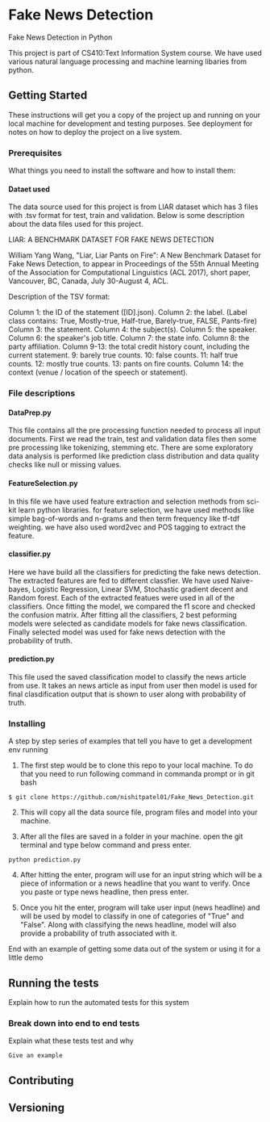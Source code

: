 # Fake News Detection

Fake News Detection in Python

This project is part of CS410:Text Information System course. We have used various natural language processing and machine learning libaries from python. 

## Getting Started

These instructions will get you a copy of the project up and running on your local machine for development and testing purposes. See deployment for notes on how to deploy the project on a live system.

### Prerequisites

What things you need to install the software and how to install them:

#### Dataet used
The data source used for this project is from LIAR dataset which has 3 files with .tsv format for test, train and validation. Below is some description about the data files used for this project.
	
LIAR: A BENCHMARK DATASET FOR FAKE NEWS DETECTION

William Yang Wang, "Liar, Liar Pants on Fire": A New Benchmark Dataset for Fake News Detection, to appear in Proceedings of the 55th Annual Meeting of the Association for Computational Linguistics (ACL 2017), short paper, Vancouver, BC, Canada, July 30-August 4, ACL.

Description of the TSV format:

Column 1: the ID of the statement ([ID].json).
Column 2: the label. (Label class contains: True, Mostly-true, Half-true, Barely-true, FALSE, Pants-fire)
Column 3: the statement.
Column 4: the subject(s).
Column 5: the speaker.
Column 6: the speaker's job title.
Column 7: the state info.
Column 8: the party affiliation.
Column 9-13: the total credit history count, including the current statement.
9: barely true counts.
10: false counts.
11: half true counts.
12: mostly true counts.
13: pants on fire counts.
Column 14: the context (venue / location of the speech or statement).

### File descriptions

#### DataPrep.py
This file contains all the pre processing function needed to process all input documents. First we read the train, test and validation data files then some pre processing like tokenizing, stemming etc. There are some exploratory data analysis is performed like prediction class distribution and data quality checks like null or missing values.

#### FeatureSelection.py
In this file we have used feature extraction and selection methods from sci-kit learn python libraries. for feature selection, we have used methods like simple bag-of-words and n-grams and then term frequency like tf-tdf weighting. we have also used word2vec and POS tagging to extract the feature.

#### classifier.py
Here we have build all the classifiers for predicting the fake news detection. The extracted features are fed to different classfier. We have used Naive-bayes, Logistic Regression, Linear SVM, Stochastic gradient decent and Random forest. Each of the extracted featues were used in all of the classifiers. Once fitting the model, we compared the f1 score and checked the confusion matrix. After fitting all the classifiers, 2 best peforming models were selected as candidate models for fake news classification. Finally selected model was used for fake news detection with the probability of truth.

#### prediction.py
This file used the saved classification model to classify the news article from use. It takes an news article as input from user then model is used for final clasdification output that is shown to user along with probability of truth.


### Installing

A step by step series of examples that tell you have to get a development env running

1. The first step would be to clone this repo to your local machine. To do that you need to run following command in commanda prompt or in git bash
```
$ git clone https://github.com/nishitpatel01/Fake_News_Detection.git
```

2. This will copy all the data source file, program files and model into your machine.

3. After all the files are saved in a folder in your machine. open the git terminal and type below command and press enter.
```
python prediction.py
```

4. After hitting the enter, program will use for an input string which will be a piece of information or a news headline that you want to verify. Once you paste or type news headline, then press enter.

5. Once you hit the enter, program will take user input (news headline) and will be used by model to classify in one of categories of "True" and "False". Along with classifying the news headline, model will also provide a probability of truth associated with it.

End with an example of getting some data out of the system or using it for a little demo

## Running the tests

Explain how to run the automated tests for this system

### Break down into end to end tests

Explain what these tests test and why

```
Give an example
```


## Contributing



## Versioning


